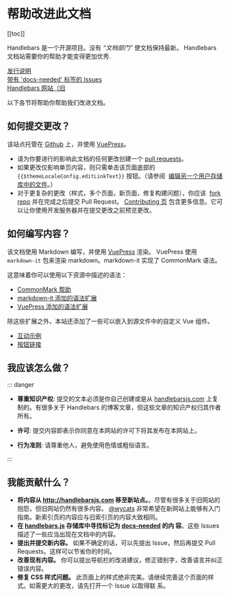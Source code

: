 # 帮助改进此文档

[[toc]]

Handlebars 是一个开源项目。没有 _“文档部门”_ 使文档保持最新。 Handlebars 文档站需要你的帮助才能变得更加优秀.

[发行说明](https://github.com/wycats/handlebars.js/blob/master/release-notes.md)<br>
[带有 'docs-needed' 标签的 Issues](https://github.com/wycats/handlebars.js/issues?q=is%3Aopen+is%3Aissue+label%3Adocs-needed)<br>
[Handlebars 网站（旧](https://handlebars-archive.knappi.org)

以下各节将帮助你帮助我们改进文档。

## 如何提交更改？

该站点托管在 [Github](https://github.com/handlebars-lang/docs) 上，并使用 [VuePress](https://v1.vuepress.vuejs.org/)。

- 请为你要进行的影响此文档的任何更改创建一个 [pull requests](https://help.github.com/en/articles/about-pull-requests)。
- 如果更改仅影响单页内容，则只需单击该页面底部的 `{{$themeLocaleConfig.editLinkText}}` 按钮。（请参阅
   [编辑另一个用户存储库中的文件](https://help.github.com/en/articles/editing-files-in-another-users-repository)。）
- 对于更复杂的更改（样式，多个页面，新页面，修复构建问题），你应该
   [fork repo](https://help.github.com/en/articles/fork-a-repo) 并在完成之后提交 Pull Request。 [Contributing
  页][contributing-page-in-repo] 包含更多信息。它可以让你使用开发服务器并在提交更改之前预览更改。

## 如何编写内容？

该文档使用 Markdown 编写，并使用 [VuePress](https://v1.vuepress.vuejs.org/) 渲染。 VuePress 使用 `markdown-it` 包来渲染
markdown。markdown-it 实现了 CommonMark 语法。

这意味着你可以使用以下资源中描述的语法：

- [CommonMark 帮助](https://commonmark.org/help/)
- [markdown-it 添加的语法扩展](https://github.com/markdown-it/markdown-it#syntax-extensions)
- [VuePress 添加的语法扩展](https://v1.vuepress.vuejs.org/guide/markdown.html)

除这些扩展之外，本站还添加了一些可以嵌入到源文件中的自定义 Vue 组件。

- [互动示例](interactive-examples.md)
- [按钮链接](button-links.md)

## 我应该怎么做？

::: danger

- **尊重知识产权**: 提交的文本必须是你自己创建或是从 [handlebarsjs.com](https://handlebarsjs.com) 上复制的。有很多关于
  Handlebars 的博客文章，但这些文章的知识产权归其作者所有。
- **许可**: 提交内容即表示你同意在本网站的许可下将其发布在本网站上。

- **行为准则**: 请尊重他人，避免使用色情或粗俗语言。

:::

## 我能贡献什么？

- **将内容从 http://handlebarsjs.com 移至新站点。**。尽管有很多关于旧网站的抱怨，但旧网站仍然有很多内容。
  [@wycats](https://github.com/wycats/) 非常希望在新网站上能够有入门指南。新索引页的内容应与旧索引页的内容大致相同。
- **在 [handlebars.js](https://github.com/wycats/handlebars.js) 存储库中寻找标记为
  [docs-needed](https://github.com/wycats/handlebars.js/issues?utf8=%E2%9C%93&q=is%3Aissue+label%3Adocs-needed+) 的内
  容**。这些 Issues 描述了一些应当出现在文档中的内容。
- **提出并提交新内容。** 如果不确定的话，可以先提出 Issue，然后再提交 Pull Requests。这样可以节省你的时间。
- **改善现有内容。** 你可以提出导航栏的改进建议，修正错别字，改善语言并纠正错误内容。
- **修复 CSS 样式问题。** 此页面上的样式绝非完美。请继续完善这个页面的样式。如需更大的更改，请先打开一个 Issue 以取得联
  系。

[contributing-page-in-repo]: https://github.com/handlebars-lang/docs/blob/master/CONTRIBUTING.md
[all-features-example-raw]: https://raw.githubusercontent.com/handlebars-lang/docs/master/src/examples/all-features.md
